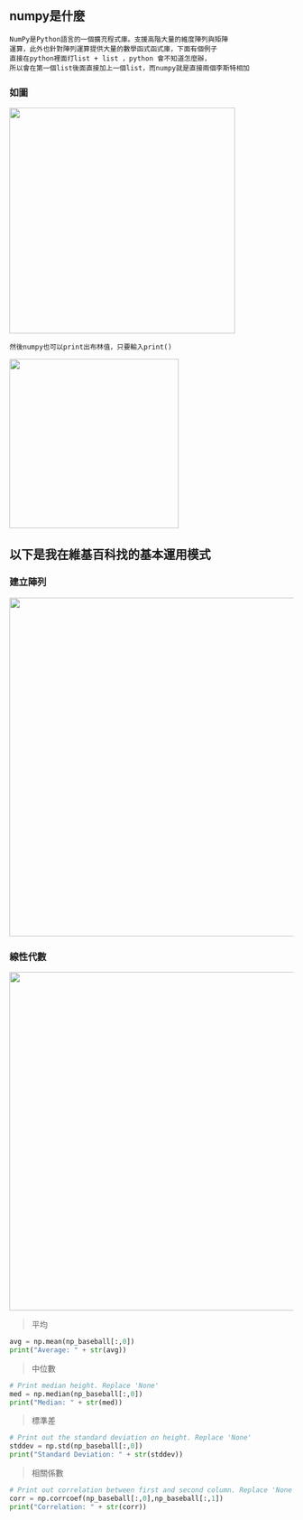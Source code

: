 ## numpy是什麼

```
NumPy是Python語言的一個擴充程式庫。支援高階大量的維度陣列與矩陣  
運算，此外也針對陣列運算提供大量的數學函式函式庫，下面有個例子  
直接在python裡面打list + list ，python 會不知道怎麼辦，  
所以會在第一個list後面直接加上一個list，而numpy就是直接兩個李斯特相加  
```  

### 如圖
<img src = "https://github.com/jimmyseto168/jimmyseto/blob/master/image/Python/numpy.png" height = 400 weight = 200>  

` 然後numpy也可以print出布林值，只要輸入print() `

<img src = 'https://github.com/jimmyseto168/jimmyseto/blob/master/image/Python/numpy%20print.png' height = 300 weight = 200>

## 以下是我在維基百科找的基本運用模式

### 建立陣列
<img src = 'https://github.com/jimmyseto168/jimmyseto/blob/master/image/Python/numpy基本運算.png' height = 600 weight = 200>  

### 線性代數
<img src = 'https://github.com/jimmyseto168/jimmyseto/blob/master/image/Python/numpy線性代數.png' height = 600 weight = 200> 



> 平均
```py
avg = np.mean(np_baseball[:,0])
print("Average: " + str(avg))
```

> 中位數
```py
# Print median height. Replace 'None'
med = np.median(np_baseball[:,0])
print("Median: " + str(med))
```
> 標準差
```py
# Print out the standard deviation on height. Replace 'None'
stddev = np.std(np_baseball[:,0])
print("Standard Deviation: " + str(stddev))
```
> 相關係數
```py
# Print out correlation between first and second column. Replace 'None'
corr = np.corrcoef(np_baseball[:,0],np_baseball[:,1])
print("Correlation: " + str(corr))
```
